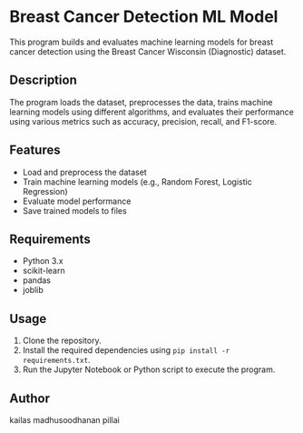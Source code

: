 # Breast Cancer Detection ML Model

 

This program builds and evaluates machine learning models for breast cancer detection using the Breast Cancer Wisconsin (Diagnostic) dataset.

 

## Description

 

The program loads the dataset, preprocesses the data, trains machine learning models using different algorithms, and evaluates their performance using various metrics such as accuracy, precision, recall, and F1-score.

 

## Features

 

- Load and preprocess the dataset
- Train machine learning models (e.g., Random Forest, Logistic Regression)
- Evaluate model performance
- Save trained models to files

 

## Requirements

 

- Python 3.x
- scikit-learn
- pandas
- joblib

 

## Usage

 

1. Clone the repository.
2. Install the required dependencies using `pip install -r requirements.txt`.
3. Run the Jupyter Notebook or Python script to execute the program.

 

## Author

 

kailas madhusoodhanan pillai

